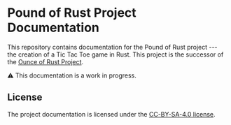 Pound of Rust Project Documentation
===================================

This repository contains documentation for the Pound of Rust project ---
the creation of a Tic Tac Toe game in Rust. This project is the successor of
the [Ounce of Rust Project](https://github.com/j-richey/ounce-of-rust-manual).

:warning: This documentation is a work in progress.

## License
The project documentation is licensed under the
[CC-BY-SA-4.0 license](https://github.com/j-richey/pound-of-rust-docs/blob/master/LICENSE.txt).
